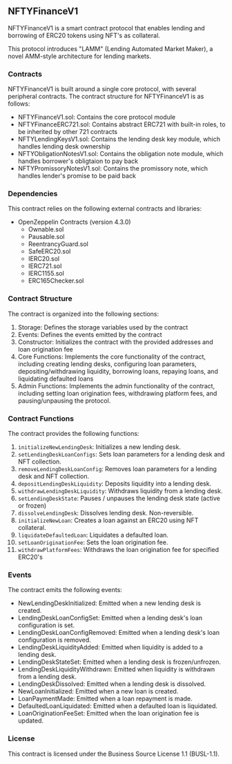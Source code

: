 ## NFTYFinanceV1

NFTYFinanceV1 is a smart contract protocol that enables lending and borrowing of ERC20 tokens using NFT's as collateral.

This protocol introduces "LAMM" (Lending Automated Market Maker), a novel AMM-style architecture for lending markets.

### Contracts
NFTYFinanceV1 is built around a single core protocol, with several peripheral contracts.
The contract structure for NFTYFinanceV1 is as follows:

- NFTYFinanceV1.sol: Contains the core protocol module
- NFTYFinanceERC721.sol: Contains abstract ERC721 with built-in roles, to be inherited by other 721 contracts
- NFTYLendingKeysV1.sol: Contains the lending desk key module, which handles lending desk ownership
- NFTYObligationNotesV1.sol: Contains the obligation note module, which handles borrower's obligtaion to pay back
- NFTYPromissoryNotesV1.sol: Contains the promissory note, which handles lender's promise to be paid back

### Dependencies

This contract relies on the following external contracts and libraries:

- OpenZeppelin Contracts (version 4.3.0)
  - Ownable.sol
  - Pausable.sol
  - ReentrancyGuard.sol
  - SafeERC20.sol
  - IERC20.sol
  - IERC721.sol
  - IERC1155.sol
  - ERC165Checker.sol

### Contract Structure

The contract is organized into the following sections:

1. Storage: Defines the storage variables used by the contract
2. Events: Defines the events emitted by the contract
3. Constructor: Initializes the contract with the provided addresses and loan origination fee
4. Core Functions: Implements the core functionality of the contract, including creating lending desks, configuring loan parameters, depositing/withdrawing liquidity, borrowing loans, repaying loans, and liquidating defaulted loans
5. Admin Functions: Implements the admin functionality of the contract, including setting loan origination fees, withdrawing platform fees, and pausing/unpausing the protocol.

### Contract Functions

The contract provides the following functions:

1. `initializeNewLendingDesk`: Initializes a new lending desk.
2. `setLendingDeskLoanConfigs`: Sets loan parameters for a lending desk and NFT collection.
3. `removeLendingDeskLoanConfig`: Removes loan parameters for a lending desk and NFT collection.
4. `depositLendingDeskLiquidity`: Deposits liquidity into a lending desk.
5. `withdrawLendingDeskLiquidity`: Withdraws liquidity from a lending desk.
6. `setLendingDeskState`: Pauses / unpauses the lending desk state (active or frozen)
7. `dissolveLendingDesk`: Dissolves lending desk. Non-reversible.
8. `initializeNewLoan`: Creates a loan against an ERC20 using NFT collateral.
9. `liquidateDefaultedLoan`: Liquidates a defaulted loan.
9. `setLoanOriginationFee`: Sets the loan origination fee.
10. `withdrawPlatformFees`: Withdraws the loan origination fee for specified ERC20's

### Events

The contract emits the following events:

- NewLendingDeskInitialized: Emitted when a new lending desk is created.
- LendingDeskLoanConfigSet: Emitted when a lending desk's loan configuration is set.
- LendingDeskLoanConfigRemoved: Emitted when a lending desk's loan configuration is removed.
- LendingDeskLiquidityAdded: Emitted when liquidity is added to a lending desk.
- LendingDeskStateSet: Emitted when a lending desk is frozen/unfrozen.
- LendingDeskLiquidityWithdrawn: Emitted when liquidity is withdrawn from a lending desk.
- LendingDeskDissolved: Emitted when a lending desk is dissolved.
- NewLoanInitialized: Emitted when a new loan is created.
- LoanPaymentMade: Emitted when a loan repayment is made.
- DefaultedLoanLiquidated: Emitted when a defaulted loan is liquidated.
- LoanOriginationFeeSet: Emitted when the loan origination fee is updated.

### License

This contract is licensed under the Business Source License 1.1 (BUSL-1.1).
